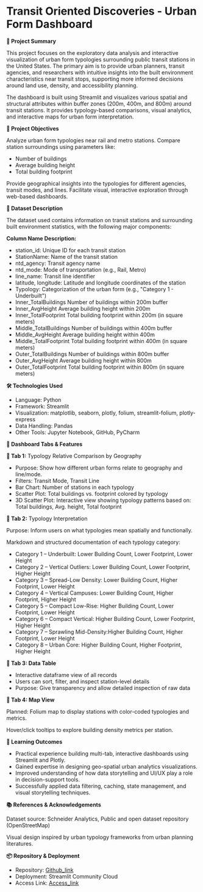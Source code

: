# Transit Oriented Discoveries - Urban Form Dashboard

**📌 Project Summary**

 This project focuses on the exploratory data analysis and interactive visualization of urban form typologies surrounding public transit stations in the United States. The primary aim  is to provide urban planners, transit agencies, and researchers with intuitive insights into the built environment characteristics near transit stops, supporting more informed
 decisions around land use, density, and accessibility planning.
 
 The dashboard is built using Streamlit and visualizes various spatial and structural attributes within buffer zones (200m, 400m, and 800m) around transit stations. It provides
 typology-based comparisons, visual analytics, and interactive maps for urban form interpretation.

**🎯 Project Objectives**

 Analyze urban form typologies near rail and metro stations. Compare station surroundings using parameters like:
 
 - Number of buildings
 - Average building height
 - Total building footprint

 Provide geographical insights into the typologies for different agencies, transit modes, and lines. Facilitate visual, interactive exploration through web-based dashboards.

**📁 Dataset Description**

 The dataset used contains information on transit stations and surrounding built environment statistics, with the following major components:

 **Column Name	Description:**
 
  - station_id:	Unique ID for each transit station
  - StationName:	Name of the transit station
  - ntd_agency:	Transit agency name
  - ntd_mode:	Mode of transportation (e.g., Rail, Metro)
  - line_name:	Transit line identifier
  - latitude, longitude:	Latitude and longitude coordinates of the station
  - Typology:	Categorization of the urban form (e.g., "Category 1 - Underbuilt")
  - Inner_TotalBuildings	Number of buildings within 200m buffer
  - Inner_AvgHeight	Average building height within 200m
  - Inner_TotalFootprint	Total building footprint within 200m (in square meters)
  - Middle_TotalBuildings	Number of buildings within 400m buffer
  - Middle_AvgHeight	Average building height within 400m
  - Middle_TotalFootprint	Total building footprint within 400m (in square meters)
  - Outer_TotalBuildings	Number of buildings within 800m buffer
  - Outer_AvgHeight	Average building height within 800m
  - Outer_TotalFootprint	Total building footprint within 800m (in square meters)

**🛠️ Technologies Used**

 - Language: Python
 - Framework: Streamlit
 - Visualization: matplotlib, seaborn, plotly, folium, streamlit-folium, plotly-express
 - Data Handling: Pandas
 - Other Tools: Jupyter Notebook, GitHub, PyCharm

**🎨 Dashboard Tabs & Features**

  **📌 Tab 1:** Typology Relative Comparison by Geography
   
   - Purpose: Show how different urban forms relate to geography and line/mode.
   - Filters: Transit Mode, Transit Line
   - Bar Chart: Number of stations in each typology
   - Scatter Plot: Total buildings vs. footprint colored by typology
   - 3D Scatter Plot: Interactive view showing typology patterns based on: Total buildings, Avg. height, Total footprint
  
  **📌 Tab 2:** Typology Interpretation
  
   Purpose: Inform users on what typologies mean spatially and functionally.
  
   Markdown and structured documentation of each typology category:
   
   - Category 1 – Underbuilt:           Lower Building Count, Lower Footprint, Lower Height
   - Category 2 – Vertical Outliers:    Lower Building Count, Lower Footprint, Higher Height
   - Category 3 – Spread-Low Density:   Lower Building Count, Higher Footprint, Lower Height
   - Category 4 – Vertical Campuses:    Lower Building Count, Higher Footprint, Higher Height
   - Category 5 – Compact Low-Rise:     Higher Building Count, Lower Footprint, Lower Height
   - Category 6 – Compact Vertical:     Higher Building Count, Lower Footprint, Higher Height
   - Category 7 – Sprawling Mid-Density:Higher Building Count, Higher Footprint, Lower Height
   - Category 8 – Urban Core:           Higher Building Count, Higher Footprint, Higher Height
  
  **📌 Tab 3: Data Table**
  
   - Interactive dataframe view of all records
   - Users can sort, filter, and inspect station-level details
   - Purpose: Give transparency and allow detailed inspection of raw data
  
  **📌 Tab 4: Map View**
  
   Planned: Folium map to display stations with color-coded typologies and metrics.

   Hover/click tooltips to explore building density metrics per station.

**🧠 Learning Outcomes**

 - Practical experience building multi-tab, interactive dashboards using Streamlit and Plotly.
 - Gained expertise in designing geo-spatial urban analytics visualizations.
 - Improved understanding of how data storytelling and UI/UX play a role in decision-support tools.
 - Successfully applied data filtering, caching, state management, and visual storytelling techniques.

**📚 References & Acknowledgements**

 Dataset source: Schneider Analytics, Public and open dataset repository (OpenStreetMap)
 
 Visual design inspired by urban typology frameworks from urban planning literatures.

**📦 Repository & Deployment**

 - Repository: [Github_link](https://github.com/kaisarhossain/TOD-UrbanForm-Dashboard)
 - Deployment: Streamlit Community Cloud
 - Access Link: [Access_link](https://tod-urbanform-dashboard.streamlit.app/?embed_options=light_theme,show_toolbar)

